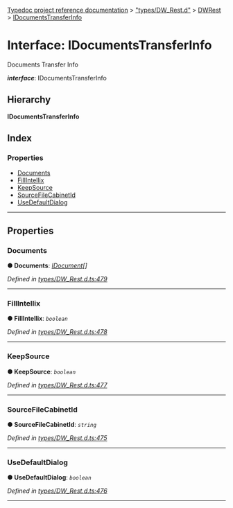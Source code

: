 [Typedoc project reference documentation](../README.md) > ["types/DW_Rest.d"](../modules/_types_dw_rest_d_.md) > [DWRest](../modules/_types_dw_rest_d_.dwrest.md) > [IDocumentsTransferInfo](../interfaces/_types_dw_rest_d_.dwrest.idocumentstransferinfo.md)

# Interface: IDocumentsTransferInfo

Documents Transfer Info

*__interface__*: IDocumentsTransferInfo

## Hierarchy

**IDocumentsTransferInfo**

## Index

### Properties

* [Documents](_types_dw_rest_d_.dwrest.idocumentstransferinfo.md#documents)
* [FillIntellix](_types_dw_rest_d_.dwrest.idocumentstransferinfo.md#fillintellix)
* [KeepSource](_types_dw_rest_d_.dwrest.idocumentstransferinfo.md#keepsource)
* [SourceFileCabinetId](_types_dw_rest_d_.dwrest.idocumentstransferinfo.md#sourcefilecabinetid)
* [UseDefaultDialog](_types_dw_rest_d_.dwrest.idocumentstransferinfo.md#usedefaultdialog)

---

## Properties

<a id="documents"></a>

###  Documents

**● Documents**: *[IDocument](_types_dw_rest_d_.dwrest.idocument.md)[]*

*Defined in [types/DW_Rest.d.ts:479](https://github.com/DocuWare/REST-Sample-TS/blob/master/src/types/DW_Rest.d.ts#L479)*

___
<a id="fillintellix"></a>

###  FillIntellix

**● FillIntellix**: *`boolean`*

*Defined in [types/DW_Rest.d.ts:478](https://github.com/DocuWare/REST-Sample-TS/blob/master/src/types/DW_Rest.d.ts#L478)*

___
<a id="keepsource"></a>

###  KeepSource

**● KeepSource**: *`boolean`*

*Defined in [types/DW_Rest.d.ts:477](https://github.com/DocuWare/REST-Sample-TS/blob/master/src/types/DW_Rest.d.ts#L477)*

___
<a id="sourcefilecabinetid"></a>

###  SourceFileCabinetId

**● SourceFileCabinetId**: *`string`*

*Defined in [types/DW_Rest.d.ts:475](https://github.com/DocuWare/REST-Sample-TS/blob/master/src/types/DW_Rest.d.ts#L475)*

___
<a id="usedefaultdialog"></a>

###  UseDefaultDialog

**● UseDefaultDialog**: *`boolean`*

*Defined in [types/DW_Rest.d.ts:476](https://github.com/DocuWare/REST-Sample-TS/blob/master/src/types/DW_Rest.d.ts#L476)*

___

